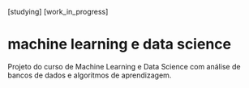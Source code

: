 [studying]
[work_in_progress]
# machine learning e data science

Projeto do curso de Machine Learning e Data Science com análise de bancos de dados e algoritmos de aprendizagem.



